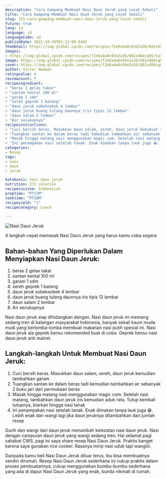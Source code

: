 ```yaml
---
description: "Cara Gampang Membuat Nasi Daun Jeruk yang Lezat Sekali"
title: "Cara Gampang Membuat Nasi Daun Jeruk yang Lezat Sekali"
slug: 331-cara-gampang-membuat-nasi-daun-jeruk-yang-lezat-sekali
future: true
lang: id
language: id
languageCode: id
publishDate: 2021-10-30T01:12:08.646Z 
thumbnail: https://img-global.cpcdn.com/recipes/f2e6a4a0c03e2a36/682x484cq65/nasi-daun-jeruk-foto-resep-utama.png
images:
- https://img-global.cpcdn.com/recipes/f2e6a4a0c03e2a36/682x484cq65/nasi-daun-jeruk-foto-resep-utama.png
image: https://img-global.cpcdn.com/recipes/f2e6a4a0c03e2a36/682x484cq65/nasi-daun-jeruk-foto-resep-utama.png
cover: https://img-global.cpcdn.com/recipes/f2e6a4a0c03e2a36/682x484cq65/nasi-daun-jeruk-foto-resep-utama.png
author: Victor Newman
ratingvalue: 4
reviewcount: 7
recipeingredient:
- "beras 2 gelas takar"
- "santan kental 100 ml"
- "garam 1 sdm"
- "sereh geprek 1 batang"
- "daun jeruk sobeksobek 4 lembar"
- "daun jeruk buang tulang daunnya iris tipis 12 lembar"
- "daun salam 2 lembar"
- "Air secukupnya"
recipeinstructions:
- "Cuci bersih beras. Masukkan daun salam, sereh, daun jeruk kemudian tambahkan garam"
- "Tuangkan santan ke dalam beras tadi kemudian tambahkan air sebanyak 2 buku jari dari permukaan beras"
- "Masak hingga matang nasi menggunakan magic com. Setelah nasi matang, tambahkan daun jeruk iris kemudian aduk rata. Tutup kembali tutupnya, biarkan hingga nasi tanak"
- "Ini penampakan nasi setelah tanak. Enak dimakan tanpa lauk juga 😁. Lebih enak dan wangi lagi jika daun jeruknya ditambahkan dari jumlah resep"
categories:
- Resep
tags:
- nasi
- daun
- jeruk

katakunci: nasi daun jeruk 
nutrition: 271 calories
recipecuisine: Indonesian
preptime: "PT17M"
cooktime: "PT38M"
recipeyield: "1"
recipecategory: Lunch
. 
---
```



![Nasi Daun Jeruk](https://img-global.cpcdn.com/recipes/f2e6a4a0c03e2a36/682x484cq65/nasi-daun-jeruk-foto-resep-utama.png)

4 langkah cepat memasak  Nasi Daun Jeruk yang harus kamu coba segera

<!--inarticleads1-->

## Bahan-bahan Yang Diperlukan Dalam Menyiapkan Nasi Daun Jeruk:

1. beras 2 gelas takar
1. santan kental 100 ml
1. garam 1 sdm
1. sereh geprek 1 batang
1. daun jeruk sobeksobek 4 lembar
1. daun jeruk buang tulang daunnya iris tipis 12 lembar
1. daun salam 2 lembar
1. Air secukupnya

Nasi daun jeruk siap dihidangkan dengan. Nasi daun jeruk ini memang sedang tren di kalangan masyarakat Indonesia, banyak sekali kaum muda mudi yang berlomba-lomba membuat makanan nasi putih spesial ini. Nasi daun jeruk ala geprek bensu rekomended buat di coba. Geprek bensu nasi daun jeruk anti mainst. 

<!--inarticleads2-->

## Langkah-langkah Untuk Membuat Nasi Daun Jeruk:

1. Cuci bersih beras. Masukkan daun salam, sereh, daun jeruk kemudian tambahkan garam
1. Tuangkan santan ke dalam beras tadi kemudian tambahkan air sebanyak 2 buku jari dari permukaan beras
1. Masak hingga matang nasi menggunakan magic com. Setelah nasi matang, tambahkan daun jeruk iris kemudian aduk rata. Tutup kembali tutupnya, biarkan hingga nasi tanak
1. Ini penampakan nasi setelah tanak. Enak dimakan tanpa lauk juga 😁. Lebih enak dan wangi lagi jika daun jeruknya ditambahkan dari jumlah resep


Gurih dan wangi dari daun jeruk menambah kelezatan nasi daun jeruk. Nasi dengan campuran daun jeruk yang wangi sedang tren. Hai selamat pagi sahabat CWS, pagi ini saya share resep Nasi Daun Jeruk. Praktis banget karena saya gunakan rice cooker. Rasanya mirip nasi uduk tapi wangiiii. 

Daripada kamu beli  Nasi Daun Jeruk  diluar terus, ibu  bisa membuatnya sendiri dirumah. Resep  Nasi Daun Jeruk  sederhana ini cukup praktis dalam proses pembuatannya, cukup menggunakan bumbu-bumbu sederhana yang ada di dapur  Nasi Daun Jeruk  yang enak, bunda nikmati di rumah.
